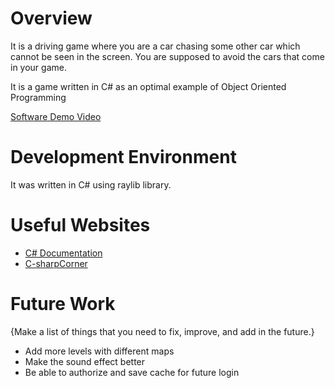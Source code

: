 # Overview

It is a driving game where you are a car chasing some other car which cannot be seen in the screen. You are supposed to avoid the cars that come in your game.


It is a game written in C# as an optimal example of Object Oriented Programming


[Software Demo Video](https://youtu.be/lvZMAVCYaCI)

# Development Environment


It was written in C# using raylib library.


# Useful Websites


* [C# Documentation](https://learn.microsoft.com/en-us/dotnet/csharp/)
* [C-sharpCorner](https://www.c-sharpcorner.com/article/c-sharp-list/)

# Future Work

{Make a list of things that you need to fix, improve, and add in the future.}
* Add more levels with different maps
* Make the sound effect better
* Be able to authorize and save cache for future login